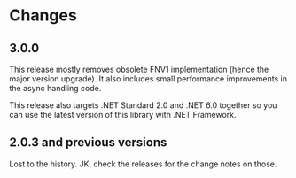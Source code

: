 # Changes

## 3.0.0
This release mostly removes obsolete FNV1 implementation (hence the major version upgrade). It also
includes small performance improvements in the async handling code.

This release also targets .NET Standard 2.0 and .NET 6.0 together so you can use the latest version
of this library with .NET Framework.

## 2.0.3 and previous versions
Lost to the history. JK, check the releases for the change notes on those.